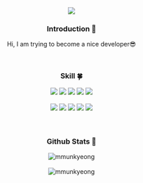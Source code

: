 
<div align=center>
 <img src="https://capsule-render.vercel.app/api?type=venom&color=EC9999&height=200&section=header&text=MunKyeong%&fontSize=70" />

<br>
 
### Introduction :raised_hands:
Hi, I am trying to become a nice developer😎

<br>

### Skill :four_leaf_clover:
  <img src="https://img.shields.io/badge/java-%23ED8B00.svg?style=for-the-badge&logo=openjdk&logoColor=white"/>
  <img src="https://img.shields.io/badge/spring-%236DB33F.svg?style=for-the-badge&logo=spring&logoColor=white"/>
  <img src="https://img.shields.io/badge/mysql-4479A1.svg?style=for-the-badge&logo=mysql&logoColor=white"/>
  <img src="https://img.shields.io/badge/MariaDB-003545?style=for-the-badge&logo=mariadb&logoColor=white"/>
  <img src="https://img.shields.io/badge/Linux-FCC624?style=for-the-badge&logo=linux&logoColor=black"/>   

<br>
<br>

<img src="https://img.shields.io/badge/html5-%23E34F26.svg?style=for-the-badge&logo=html5&logoColor=white"> 
<img src="https://img.shields.io/badge/css3-%231572B6.svg?style=for-the-badge&logo=css3&logoColor=white">                                 
<img src="https://img.shields.io/badge/javascript-%23323330.svg?style=for-the-badge&logo=javascript&logoColor=%23F7DF1E">  
<img src="https://img.shields.io/badge/Thymeleaf-%23005C0F.svg?style=for-the-badge&logo=Thymeleaf&logoColor=white">
<img src="https://img.shields.io/badge/daisyui-5A0EF8?style=for-the-badge&logo=daisyui&logoColor=white">
<br>
<br>


<br>

###  Github Stats 💫
<img src="https://github-readme-stats.vercel.app/api?username=mmunkyeong&show_icons=true&locale=en&theme=radical" alt="mmunkyeong"/>

<br>
<br>

<img src="https://github-readme-stats.vercel.app/api/top-langs?username=mmunkyeong&show_icons=true&locale=en&layout=compact&theme=radical" alt="mmunkyeong" />

</div>
